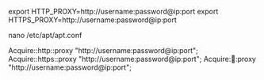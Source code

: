 
export HTTP_PROXY=http://username:password@ip:port
export HTTPS_PROXY=http://username:password@ip:port

nano /etc/apt/apt.conf

Acquire::http::proxy "http://username:password@ip:port";
Acquire::https::proxy "http://username:password@ip:port";
Acquire::socks::proxy "http://username:password@ip:port";
